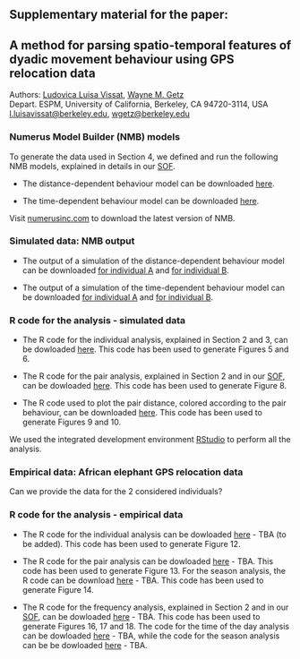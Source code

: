 ## Supplementary material for the paper: <br />
## A method for parsing spatio-temporal features of dyadic movement behaviour using GPS relocation data <br />

Authors: [Ludovica Luisa Vissat](https://ourenvironment.berkeley.edu/people/ludovica-luisa-vissat), [Wayne M. Getz](https://ourenvironment.berkeley.edu/people/wayne-marcus-getz) <br />
Depart. ESPM, University of California, Berkeley, CA 94720-3114, USA <br />
l.luisavissat@berkeley.edu, wgetz@berkeley.edu

### Numerus Model Builder (NMB) models <br />

To generate the data used in Section 4, we defined and run the following NMB models, explained in details in our [SOF](https://ludovicalv.github.io/PDFs/Elep_paper.pdf). 

- The distance-dependent behaviour model can be downloaded [here](https://www.dropbox.com/s/6g723g5eb801n0x/Model_distance.nmd?dl=1).

- The time-dependent behaviour model can be downloaded [here](https://www.dropbox.com/s/x7c8mj63m64jf57/Model_time.nmd?dl=1).

Visit [numerusinc.com](https://www.numerusinc.com/) to download the latest version of NMB.

### Simulated data: NMB output <br />

- The output of a simulation of the distance-dependent behaviour model can be downloaded [for individual A](https://www.dropbox.com/s/augv0snaw7kiefj/ModelDistance_A.csv?dl=1) and [for individual B](https://www.dropbox.com/s/3mepynoz3mgwrjr/ModelDistance_B.csv?dl=1).

- The output of a simulation of the time-dependent behaviour model can be downloaded [for individual A](https://www.dropbox.com/s/k8x465e6mwq3xs6/ModelTime_A.csv?dl=1) and [for individual B](https://www.dropbox.com/s/ysfpferyop5adhn/ModelTime_B.csv?dl=1).


### R code for the analysis - simulated data <br />

- The R code for the individual analysis, explained in Section 2 and 3, can be dowloaded [here](https://www.dropbox.com/s/l8yy35atibxutmj/AB_total.R?dl=1). This code has been used to generate Figures 5 and 6.

- The R code for the pair analysis, explained in Section 2 and in our [SOF](https://ludovicalv.github.io/PDFs/Elep_paper.pdf), can be dowloaded [here](https://www.dropbox.com/s/b4tb4zqxse8zu7n/Pair_barplot_AB.R?dl=1). This code has been used to generate Figure 8.

- The R code used to plot the pair distance, colored according to the pair behaviour, can be downloaded [here](https://www.dropbox.com/s/3e9p5lhkm88dxye/Col_distance_AB.R?dl=1). This code has been used to generate Figures 9 and 10.

We used the integrated development environment [RStudio](https://rstudio.com/) to perform all the analysis.

### Empirical data: African elephant GPS relocation data <br />

Can we provide the data for the 2 considered individuals?

### R code for the analysis - empirical data <br />

- The R code for the individual analysis can be dowloaded [here]() - TBA (to be added). This code has been used to generate Figure 12.

- The R code for the pair analysis can be dowloaded [here]() - TBA. This code has been used to generate Figure 13. For the season analysis, the R code can be download [here]() - TBA. This code has been used to generate Figure 14.

- The R code for the frequency analysis, explained in Section 2 and in our [SOF](https://ludovicalv.github.io/PDFs/Elep_paper.pdf), can be dowloaded [here]() - TBA. This code has been used to generate Figures 16, 17 and 18. The code for the time of the day analysis can be dowloaded [here]() - TBA, while the code for the season analysis can be be dowloaded [here]() - TBA.


